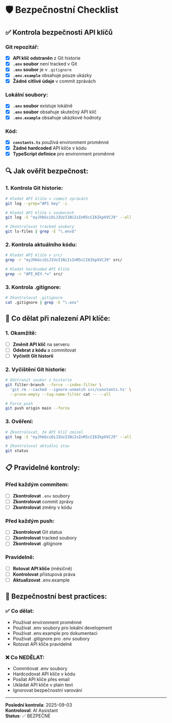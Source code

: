 # 🛡️ Bezpečnostní Checklist

## ✅ Kontrola bezpečnosti API klíčů

### **Git repozitář:**
- [x] **API klíč odstraněn** z Git historie
- [x] **`.env` soubor** není tracked v Git
- [x] **`.env` soubor** je v `.gitignore`
- [x] **`.env.example`** obsahuje pouze ukázky
- [x] **Žádné citlivé údaje** v commit zprávách

### **Lokální soubory:**
- [x] **`.env` soubor** existuje lokálně
- [x] **`.env` soubor** obsahuje skutečný API klíč
- [x] **`.env.example`** obsahuje ukázkové hodnoty

### **Kód:**
- [x] **`constants.ts`** používá environment proměnné
- [x] **Žádné hardcoded** API klíče v kódu
- [x] **TypeScript definice** pro environment proměnné

## 🔍 Jak ověřit bezpečnost:

### **1. Kontrola Git historie:**
```bash
# Hledat API klíče v commit zprávách
git log --grep="API key" -i

# Hledat API klíče v souborech
git log -S "eyJhbGciOiJIUzI1NiIsInR5cCI6IkpXVCJ9" --all

# Zkontrolovat tracked soubory
git ls-files | grep -E "\.env$"
```

### **2. Kontrola aktuálního kódu:**
```bash
# Hledat API klíče v src/
grep -r "eyJhbGciOiJIUzI1NiIsInR5cCI6IkpXVCJ9" src/

# Hledat hardcoded API klíče
grep -r "API_KEY.*=" src/
```

### **3. Kontrola .gitignore:**
```bash
# Zkontrolovat .gitignore
cat .gitignore | grep -E "\.env"
```

## 🚨 Co dělat při nalezení API klíče:

### **1. Okamžitě:**
- [ ] **Změnit API klíč** na serveru
- [ ] **Odebrat z kódu** a commitovat
- [ ] **Vyčistit Git historii**

### **2. Vyčištění Git historie:**
```bash
# Odstranit soubor z historie
git filter-branch --force --index-filter \
  'git rm --cached --ignore-unmatch src/constants.ts' \
  --prune-empty --tag-name-filter cat -- --all

# Force push
git push origin main --force
```

### **3. Ověření:**
```bash
# Zkontrolovat, že API klíč zmizel
git log -S "eyJhbGciOiJIUzI1NiIsInR5cCI6IkpXVCJ9" --all

# Zkontrolovat aktuální stav
git status
```

## 📋 Pravidelné kontroly:

### **Před každým commitem:**
- [ ] **Zkontrolovat** `.env` soubory
- [ ] **Zkontrolovat** commit zprávy
- [ ] **Zkontrolovat** změny v kódu

### **Před každým push:**
- [ ] **Zkontrolovat** Git status
- [ ] **Zkontrolovat** tracked soubory
- [ ] **Zkontrolovat** .gitignore

### **Pravidelně:**
- [ ] **Rotovat API klíče** (měsíčně)
- [ ] **Kontrolovat** přístupová práva
- [ ] **Aktualizovat** .env.example

## 🔐 Bezpečnostní best practices:

### **✅ Co dělat:**
- Používat environment proměnné
- Používat .env soubory pro lokální development
- Používat .env.example pro dokumentaci
- Používat .gitignore pro .env soubory
- Rotovat API klíče pravidelně

### **❌ Co NEDĚLAT:**
- Commitovat .env soubory
- Hardcodovat API klíče v kódu
- Posílat API klíče přes email
- Ukládat API klíče v plain text
- Ignorovat bezpečnostní varování

---

**Poslední kontrola**: 2025-09-03  
**Kontroloval**: AI Assistant  
**Status**: ✅ BEZPEČNÉ
